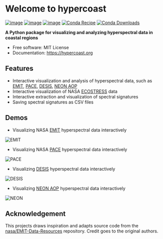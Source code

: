 # Welcome to hypercoast

[![image](https://img.shields.io/pypi/v/HyperCoast.svg)](https://pypi.python.org/pypi/HyperCoast)
[![image](https://static.pepy.tech/badge/hypercoast)](https://pepy.tech/project/hypercoast)
[![image](https://img.shields.io/conda/vn/conda-forge/hypercoast.svg)](https://anaconda.org/conda-forge/hypercoast)
[![Conda Recipe](https://img.shields.io/badge/recipe-hypercoast-green.svg)](https://github.com/conda-forge/hypercoast-feedstock)
[![Conda Downloads](https://img.shields.io/conda/dn/conda-forge/hypercoast.svg)](https://anaconda.org/conda-forge/hypercoast)

**A Python package for visualizing and analyzing hyperspectral data in coastal regions**

-   Free software: MIT License
-   Documentation: <https://hypercoast.org>

## Features

-   Interactive visualization and analysis of hyperspectral data, such as [EMIT](https://earth.jpl.nasa.gov/emit), [PACE](https://pace.gsfc.nasa.gov), [DESIS](https://www.earthdata.nasa.gov/s3fs-public/imported/DESIS_TCloud_Mar0421.pdf), [NEON AOP](https://data.neonscience.org/data-products/DP3.30006.001)
-   Interactive visualization of NASA [ECOSTRESS](https://ecostress.jpl.nasa.gov) data
-   Interactive extraction and visualization of spectral signatures
-   Saving spectral signatures as CSV files

## Demos

-   Visualizing NASA [EMIT](https://earth.jpl.nasa.gov/emit) hyperspectral data interactively

![EMIT](https://i.imgur.com/zeyABMq.gif)

-   Visualizing NASA [PACE](https://pace.gsfc.nasa.gov) hyperspectral data interactively

![PACE](https://i.imgur.com/HBMjW6o.gif)

-   Visualizing [DESIS](https://www.earthdata.nasa.gov/s3fs-public/imported/DESIS_TCloud_Mar0421.pdf) hyperspectral data interactively

![DESIS](https://i.imgur.com/PkwOPN5.gif)

-   Visualizing [NEON AOP](https://data.neonscience.org/data-products/DP3.30006.001) hyperspectral data interactively

![NEON](https://i.imgur.com/CNP8E3y.gif)

## Acknowledgement

This projects draws inspiration and adapts source code from the [nasa/EMIT-Data-Resources](https://github.com/nasa/EMIT-Data-Resources) repository. Credit goes to the original authors.
